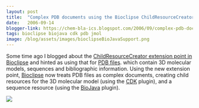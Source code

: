 ```yaml
---
layout: post
title:  "Complex PDB documents using the Bioclipse ChildResourceCreator"
date:   2006-09-14
blogger-link: https://chem-bla-ics.blogspot.com/2006/09/complex-pdb-documents-using-bioclipse.html
tags: bioclipse biojava cdk pdb jmol
image: /blog/assets/images/bioclipseBioJavaSupport.png
---
```


Some time ago I blogged about the [ChildResourceCreator extension point in Bioclipse](http://chem-bla-ics.blogspot.com/2006/08/bioclipse-gets-new-extension-point.html)
and hinted as using that for [PDB files](http://www.rcsb.org/pdb/). which contain 3D molecular models, sequences and bibliographic information. Using the new extension point,
[Bioclipse](http://www.bioclipse.net/) now treats PDB files as complex documents, creating child resources for the 3D molecular model (using the
[CDK](http://cdk.sf.net/) plugin), and a sequence resource (using the [BioJava](http://www.biojava.org/) plugin).

![](/blog/assets/images/bioclipseBioJavaSupport.png)
